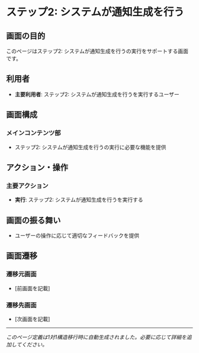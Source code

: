 # ステップ2: システムが通知生成を行う

## 画面の目的
このページはステップ2: システムが通知生成を行うの実行をサポートする画面です。

## 利用者
- **主要利用者**: ステップ2: システムが通知生成を行うを実行するユーザー

## 画面構成

### メインコンテンツ部
- ステップ2: システムが通知生成を行うの実行に必要な機能を提供

## アクション・操作

### 主要アクション
- **実行**: ステップ2: システムが通知生成を行うを実行する

## 画面の振る舞い
- ユーザーの操作に応じて適切なフィードバックを提供

## 画面遷移

### 遷移元画面
- [前画面を記載]

### 遷移先画面
- [次画面を記載]

---
*このページ定義は1対1構造移行時に自動生成されました。必要に応じて詳細を追加してください。*
